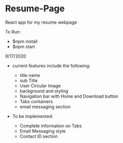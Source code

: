 # Resume-Page
React app for my resume webpage

To Run:
 * $npm install
 * $npm start

9/17/2020
- current features include the following:
  * title name 
  * sub Title
  * User Circular Image
  * background and styling
  * Navigation bar with Home and Download button
  * Tabs containers
  * email messaging section

- To be implemented:
  * Complete information on Tabs
  * Email Messaging style
  * Contact ID section
